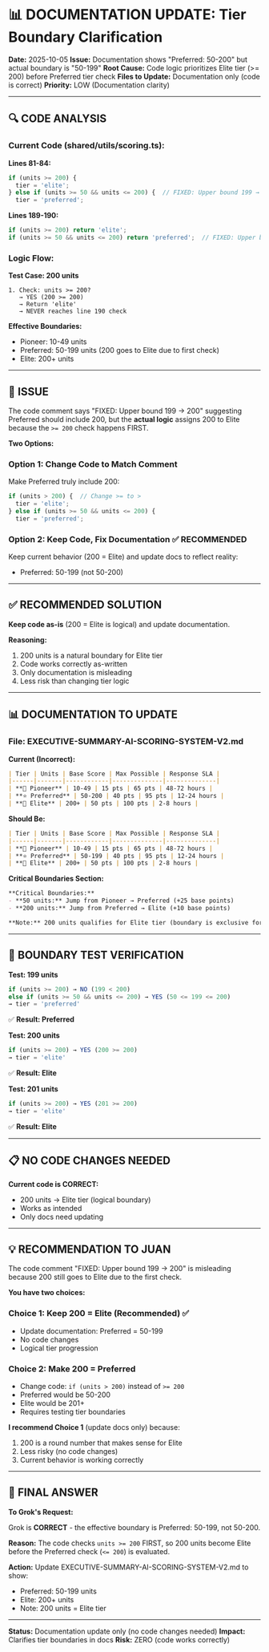 # 📊 DOCUMENTATION UPDATE: Tier Boundary Clarification

**Date:** 2025-10-05
**Issue:** Documentation shows "Preferred: 50-200" but actual boundary is "50-199"
**Root Cause:** Code logic prioritizes Elite tier (>= 200) before Preferred tier check
**Files to Update:** Documentation only (code is correct)
**Priority:** LOW (Documentation clarity)

---

## 🔍 CODE ANALYSIS

### Current Code (shared/utils/scoring.ts):

**Lines 81-84:**
```typescript
if (units >= 200) {
  tier = 'elite';
} else if (units >= 50 && units <= 200) {  // FIXED: Upper bound 199 → 200
  tier = 'preferred';
```

**Lines 189-190:**
```typescript
if (units >= 200) return 'elite';
if (units >= 50 && units <= 200) return 'preferred';  // FIXED: Upper bound 199 → 200
```

### Logic Flow:

**Test Case: 200 units**
```
1. Check: units >= 200?
   → YES (200 >= 200)
   → Return 'elite'
   → NEVER reaches line 190 check
```

**Effective Boundaries:**
- Pioneer: 10-49 units
- Preferred: 50-199 units (200 goes to Elite due to first check)
- Elite: 200+ units

---

## 📝 ISSUE

The code comment says "FIXED: Upper bound 199 → 200" suggesting Preferred should include 200, but the **actual logic** assigns 200 to Elite because the `>= 200` check happens FIRST.

**Two Options:**

### Option 1: Change Code to Match Comment
Make Preferred truly include 200:
```typescript
if (units > 200) {  // Change >= to >
  tier = 'elite';
} else if (units >= 50 && units <= 200) {
  tier = 'preferred';
```

### Option 2: Keep Code, Fix Documentation ✅ RECOMMENDED
Keep current behavior (200 = Elite) and update docs to reflect reality:
- Preferred: 50-199 (not 50-200)

---

## ✅ RECOMMENDED SOLUTION

**Keep code as-is** (200 = Elite is logical) and update documentation.

**Reasoning:**
1. 200 units is a natural boundary for Elite tier
2. Code works correctly as-written
3. Only documentation is misleading
4. Less risk than changing tier logic

---

## 📊 DOCUMENTATION TO UPDATE

### File: EXECUTIVE-SUMMARY-AI-SCORING-SYSTEM-V2.md

**Current (Incorrect):**
```markdown
| Tier | Units | Base Score | Max Possible | Response SLA |
|------|-------|------------|--------------|--------------|
| **🚀 Pioneer** | 10-49 | 15 pts | 65 pts | 48-72 hours |
| **⭐ Preferred** | 50-200 | 40 pts | 95 pts | 12-24 hours |
| **👑 Elite** | 200+ | 50 pts | 100 pts | 2-8 hours |
```

**Should Be:**
```markdown
| Tier | Units | Base Score | Max Possible | Response SLA |
|------|-------|------------|--------------|--------------|
| **🚀 Pioneer** | 10-49 | 15 pts | 65 pts | 48-72 hours |
| **⭐ Preferred** | 50-199 | 40 pts | 95 pts | 12-24 hours |
| **👑 Elite** | 200+ | 50 pts | 100 pts | 2-8 hours |
```

**Critical Boundaries Section:**
```markdown
**Critical Boundaries:**
- **50 units:** Jump from Pioneer → Preferred (+25 base points)
- **200 units:** Jump from Preferred → Elite (+10 base points)

**Note:** 200 units qualifies for Elite tier (boundary is exclusive for Preferred).
```

---

## 🧪 BOUNDARY TEST VERIFICATION

**Test: 199 units**
```typescript
if (units >= 200) → NO (199 < 200)
else if (units >= 50 && units <= 200) → YES (50 <= 199 <= 200)
→ tier = 'preferred'
```
✅ **Result: Preferred**

**Test: 200 units**
```typescript
if (units >= 200) → YES (200 >= 200)
→ tier = 'elite'
```
✅ **Result: Elite**

**Test: 201 units**
```typescript
if (units >= 200) → YES (201 >= 200)
→ tier = 'elite'
```
✅ **Result: Elite**

---

## 📋 NO CODE CHANGES NEEDED

**Current code is CORRECT:**
- 200 units → Elite tier (logical boundary)
- Works as intended
- Only docs need updating

---

## 💡 RECOMMENDATION TO JUAN

The code comment "FIXED: Upper bound 199 → 200" is misleading because 200 still goes to Elite due to the first check.

**You have two choices:**

### Choice 1: Keep 200 = Elite (Recommended) ✅
- Update documentation: Preferred = 50-199
- No code changes
- Logical tier progression

### Choice 2: Make 200 = Preferred
- Change code: `if (units > 200)` instead of `>= 200`
- Preferred would be 50-200
- Elite would be 201+
- Requires testing tier boundaries

**I recommend Choice 1** (update docs only) because:
1. 200 is a round number that makes sense for Elite
2. Less risky (no code changes)
3. Current behavior is working correctly

---

## 📄 FINAL ANSWER

**To Grok's Request:**

Grok is **CORRECT** - the effective boundary is Preferred: 50-199, not 50-200.

**Reason:** The code checks `units >= 200` FIRST, so 200 units become Elite before the Preferred check (`<= 200`) is evaluated.

**Action:** Update EXECUTIVE-SUMMARY-AI-SCORING-SYSTEM-V2.md to show:
- Preferred: 50-199 units
- Elite: 200+ units
- Note: 200 units = Elite tier

---

**Status:** Documentation update only (no code changes needed)
**Impact:** Clarifies tier boundaries in docs
**Risk:** ZERO (code works correctly)
